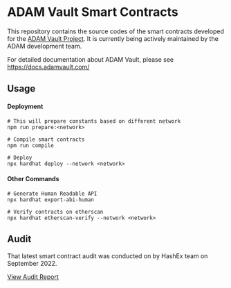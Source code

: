 # ADAM Vault Smart Contracts

This repository contains the source codes of the smart contracts developed for the [ADAM Vault Project](https://adamvault.com). It is currently being actively maintained by the ADAM development team. 

For detailed documentation about ADAM Vault, please see https://docs.adamvault.com/

## Usage

#### Deployment
```
# This will prepare constants based on different network
npm run prepare:<network>

# Compile smart contracts
npm run compile

# Deploy
npx hardhat deploy --network <network>
```

#### Other Commands
```
# Generate Human Readable API
npx hardhat export-abi-human

# Verify contracts on etherscan
npx hardhat etherscan-verify --network <network>
```


## Audit
That latest smart contract audit was conducted on by HashEx team on September 2022.

[View Audit Report](audits/audit-report-hashex.pdf)
